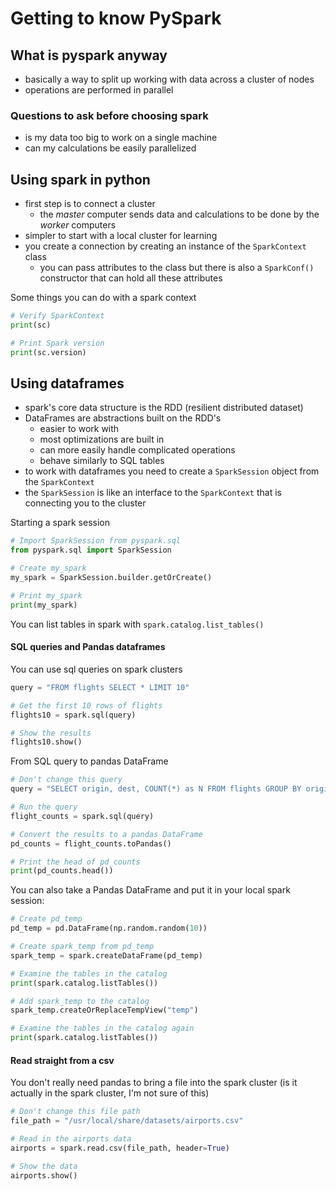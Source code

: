 # Getting to know PySpark

## What is pyspark anyway
- basically a way to split up working with data across a cluster of nodes
- operations are performed in parallel

### Questions to ask before choosing spark
- is my data too big to work on a single machine
- can my calculations be easily parallelized

## Using spark in python
- first step is to connect a cluster
    - the _master_ computer sends data and calculations to be done by the _worker_ computers
- simpler to start with a local cluster for learning
- you create a connection by creating an instance of the `SparkContext` class
    - you can pass attributes to the class but there is also a `SparkConf()` constructor that can hold all these attributes

Some things you can do with a spark context
```python
# Verify SparkContext
print(sc)

# Print Spark version
print(sc.version)
```
## Using dataframes
- spark's core data structure is the RDD (resilient distributed dataset)
- DataFrames are abstractions built on the RDD's
    - easier to work with 
    - most optimizations are built in
    - can more easily handle complicated operations
    - behave similarly to SQL tables
- to work with dataframes you need to create a `SparkSession` object from the `SparkContext`  
- the `SparkSession` is like an interface to the `SparkContext` that is connecting you to the cluster

Starting a spark session
```python
# Import SparkSession from pyspark.sql
from pyspark.sql import SparkSession

# Create my_spark
my_spark = SparkSession.builder.getOrCreate()

# Print my_spark
print(my_spark)
```
You can list tables in spark with `spark.catalog.list_tables()`

#### SQL queries and Pandas dataframes
You can use sql queries on spark clusters
```python
query = "FROM flights SELECT * LIMIT 10"

# Get the first 10 rows of flights
flights10 = spark.sql(query)

# Show the results
flights10.show()
```
From SQL query to pandas DataFrame
```python
# Don't change this query
query = "SELECT origin, dest, COUNT(*) as N FROM flights GROUP BY origin, dest"

# Run the query
flight_counts = spark.sql(query)

# Convert the results to a pandas DataFrame
pd_counts = flight_counts.toPandas()

# Print the head of pd_counts
print(pd_counts.head())
```
You can also take a Pandas DataFrame and put it in your local spark session:
```python
# Create pd_temp
pd_temp = pd.DataFrame(np.random.random(10))

# Create spark_temp from pd_temp
spark_temp = spark.createDataFrame(pd_temp)

# Examine the tables in the catalog
print(spark.catalog.listTables())

# Add spark_temp to the catalog
spark_temp.createOrReplaceTempView("temp")

# Examine the tables in the catalog again
print(spark.catalog.listTables())
```
#### Read straight from a csv
You don't really need pandas to bring a file into the spark cluster (is it actually in the spark cluster, I'm not sure of this)
```python
# Don't change this file path
file_path = "/usr/local/share/datasets/airports.csv"

# Read in the airports data
airports = spark.read.csv(file_path, header=True)

# Show the data
airports.show()
```